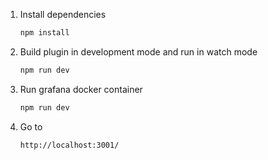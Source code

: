 1. Install dependencies

   ```bash
   npm install
   ```

2. Build plugin in development mode and run in watch mode

   ```bash
   npm run dev
   ```
3. Run grafana docker container

   ```bash
   npm run dev
   ```
4. Go to 

   ```bash
   http://localhost:3001/
   ```
